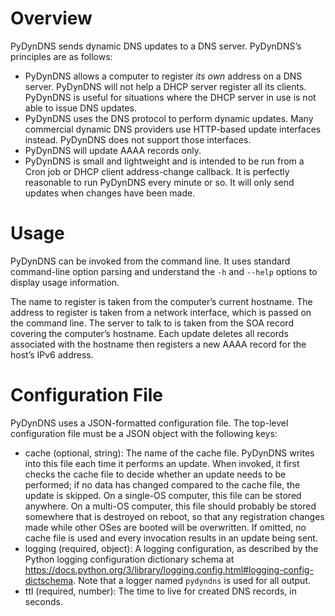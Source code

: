 Overview
========

PyDynDNS sends dynamic DNS updates to a DNS server. PyDynDNS’s principles are
as follows:
* PyDynDNS allows a computer to register *its own* address on a DNS server.
  PyDynDNS will not help a DHCP server register all its clients. PyDynDNS is
  useful for situations where the DHCP server in use is not able to issue DNS
  updates.
* PyDynDNS uses the DNS protocol to perform dynamic updates. Many commercial
  dynamic DNS providers use HTTP-based update interfaces instead. PyDynDNS does
  not support those interfaces.
* PyDynDNS will update AAAA records only.
* PyDynDNS is small and lightweight and is intended to be run from a Cron job
  or DHCP client address-change callback. It is perfectly reasonable to run
  PyDynDNS every minute or so. It will only send updates when changes have been
  made.



Usage
=====

PyDynDNS can be invoked from the command line. It uses standard command-line
option parsing and understand the `-h` and `--help` options to display usage
information.

The name to register is taken from the computer’s current hostname. The address
to register is taken from a network interface, which is passed on the command
line. The server to talk to is taken from the SOA record covering the
computer’s hostname. Each update deletes all records associated with the
hostname then registers a new AAAA record for the host’s IPv6 address.



Configuration File
==================

PyDynDNS uses a JSON-formatted configuration file. The top-level configuration
file must be a JSON object with the following keys:
* cache (optional, string): The name of the cache file. PyDynDNS writes into
  this file each time it performs an update. When invoked, it first checks the
  cache file to decide whether an update needs to be performed; if no data has
  changed compared to the cache file, the update is skipped. On a single-OS
  computer, this file can be stored anywhere. On a multi-OS computer, this file
  should probably be stored somewhere that is destroyed on reboot, so that any
  registration changes made while other OSes are booted will be overwritten. If
  omitted, no cache file is used and every invocation results in an update
  being sent.
* logging (required, object): A logging configuration, as described by the
  Python logging configuration dictionary schema at
  <https://docs.python.org/3/library/logging.config.html#logging-config-dictschema>.
  Note that a logger named `pydyndns` is used for all output.
* ttl (required, number): The time to live for created DNS records, in seconds.
